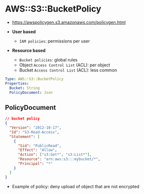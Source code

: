 # AWS::S3::BucketPolicy

- <https://awspolicygen.s3.amazonaws.com/policygen.html>

- **User based**
  - `IAM policies`: permissions per user
- **Resource based**
  - `Bucket policies`: global rules
  - Object `Access Control List` (ACL): per object
  - Bucket `Access Control List` (ACL): less common

```yaml
Type: AWS::S3::BucketPolicy
Properties:
  Bucket: String
  PolicyDocument: Json
```

## PolicyDocument

```json
// bucket policy
{
  "Version": "2012-10-17",
  "Id": "S3-Read-Access",
  "Statement": [
    {
      "Sid": "PublicRead",
      "Effect": "Allow",
      "Action": ["s3:Get*", "s3:List*"],
      "Resource": "arn:aws:s3:::mybucket/*",
      "Principal": "*"
    }
  ]
}
```

- Example of policy: deny upload of object that are not encrypted
